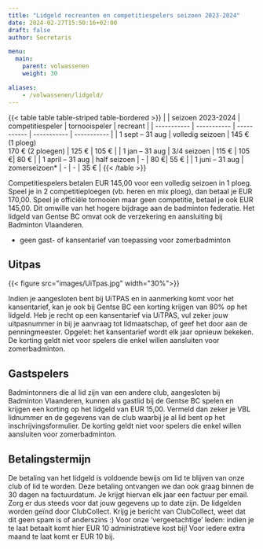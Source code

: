 ```yaml
---
title: "Lidgeld recreanten en competitiespelers seizoen 2023-2024"
date: 2024-02-27T15:50:16+02:00
draft: false
author: Secretaris

menu:
  main:
    parent: volwassenen
    weight: 30

aliases:
    - /volwassenen/lidgeld/
---
```




{{< table table table-striped table-bordered >}}
|  | seizoen 2023-2024 | competitiespeler | tornooispeler | recreant |
| ----------- | ----------- | ----------- | ----------- | ----------- |
| 1 sept – 31 aug | volledig seizoen | 145 € (1 ploeg) <br> 170 € (2 ploegen) | 125 € |  105 € |
| 1 jan – 31 aug | 3/4 seizoen | 115 € | 105 €|  80 € |
| 1 april – 31 aug | half seizoen | - | 80 €|  55 € |
| 1 juni – 31 aug | zomerseizoen* | - | - |  35 € |
{{< /table >}}

Competitiespelers betalen EUR 145,00 voor een volledig seizoen in 1 ploeg. Speel je in 2 competitieploegen (vb. heren en mix ploeg), dan betaal je EUR 170,00. 
Speel je officiële tornooien maar geen competitie, betaal je ook EUR 145,00. Dit omwille van het hogere bijdrage aan de badminton federatie.
Het lidgeld van Gentse BC omvat ook de verzekering en aansluiting bij Badminton Vlaanderen.

* geen gast- of kansentarief van toepassing voor zomerbadminton

## Uitpas
{{< figure src="images/UiTpas.jpg" width="30%">}}

Indien je aangesloten bent bij UiTPAS en in aanmerking komt voor het kansentarief, kan je ook bij Gentse BC een korting krijgen van 80% op het lidgeld. Heb je recht op een kansentarief via UiTPAS, vul zeker jouw uitpasnummer in bij je aanvraag tot lidmaatschap, of geef het door aan de penningmeester. Opgelet: het kansentarief wordt elk jaar opnieuw bekeken. De korting geldt niet voor spelers die enkel willen aansluiten voor zomerbadminton. 

## Gastspelers
Badmintonners die al lid zijn van een andere club, aangesloten bij Badminton Vlaanderen, kunnen als gastlid bij de Gentse BC spelen en krijgen een korting op het lidgeld van EUR 15,00. Vermeld dan zeker je VBL lidnummer en de gegevens van de club waarbij je al lid bent op het inschrijvingsformulier.
De korting geldt niet voor spelers die enkel willen aansluiten voor zomerbadminton. 

## Betalingstermijn
De betaling van het lidgeld is voldoende bewijs om lid te blijven van onze club of lid te worden.  Deze betaling ontvangen we dan ook graag binnen de 30 dagen na factuurdatum. Je krijgt hiervan elk jaar een factuur per email. Zorg er dus steeds voor dat jouw gegevens up to date zijn.
De lidgelden worden geïnd door ClubCollect. Krijg je bericht van ClubCollect, weet dat dit geen spam is of anderszins :)
Voor onze ‘vergeetachtige’ leden: indien je te laat betaalt komt hier EUR 10 administratieve kost bij! Voor iedere extra maand te laat komt er EUR 10 bij.